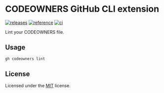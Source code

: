 # CODEOWNERS GitHub CLI extension

[![releases](https://img.shields.io/github/v/release/heaths/gh-codeowners.svg?logo=github)](https://github.com/heaths/gh-codeowners/releases/latest)
[![reference](https://pkg.go.dev/badge/github.com/heaths/gh-codeowners.svg)](https://pkg.go.dev/github.com/heaths/gh-codeowners)
[![ci](https://github.com/heaths/gh-codeowners/actions/workflows/ci.yml/badge.svg?event=push)](https://github.com/heaths/gh-codeowners/actions/workflows/ci.yml)

Lint your CODEOWNERS file.

## Usage

```bash
gh codeowners lint
```

## License

Licensed under the [MIT](LICENSE.txt) license.

